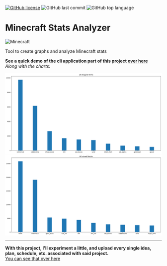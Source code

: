 [![GitHub license](https://img.shields.io/github/license/podput/mc-data?style=for-the-badge)](https://github.com/podput/mc-data/blob/main/LICENSE)  ![GitHub last commit](https://img.shields.io/github/last-commit/podput/mc-data?style=for-the-badge)  ![GitHub top language](https://img.shields.io/github/languages/top/podput/mc-data?style=for-the-badge)

# Minecraft Stats Analyzer 

![Minecraft](https://icon-library.com/images/minecraft-logo-icon/minecraft-logo-icon-21.jpg)  

Tool to create graphs and analyze Minecraft stats

**See a quick demo of the cli application part of this project [over here](https://asciinema.org/a/447891)**   
*Along with the charts:*

![Bar Chart](./history/media/all_dropped_items.png)
![Pie Chart](./history/media/All_mined_blocks.png)  


--------------------------------------------------
**With this project, I'll experiment a little, and upload every single idea, plan, schedule, etc. associated with said project.**  
[You can see that over here](.history/history.md)
